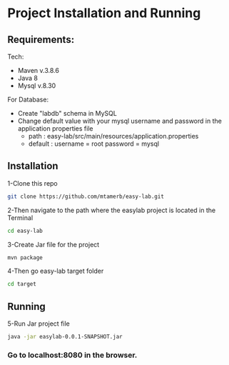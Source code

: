 # Project Installation and Running

## Requirements:
Tech:
- Maven v.3.8.6
- Java 8
- Mysql v.8.30

For Database:
- Create "labdb" schema in MySQL
- Change default value with your mysql username and password in the application properties file
    - path : easy-lab/src/main/resources/application.properties
    - default : username = root password = mysql

## Installation
1-Clone this repo 
```sh
git clone https://github.com/mtamerb/easy-lab.git
```
2-Then navigate to the path where the easylab project is located in the Terminal
```sh
cd easy-lab
```
3-Create Jar file for the project
```sh
mvn package
```
4-Then go easy-lab target folder
```sh
cd target
```
## Running
5-Run Jar project file
```sh
java -jar easylab-0.0.1-SNAPSHOT.jar
```

### Go to localhost:8080 in the browser.





